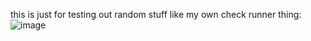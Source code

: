 this is just for testing out random stuff like my own check runner thing:
![image](https://github.com/user-attachments/assets/33b9f154-d3de-483a-a659-77b41dc8f822)
